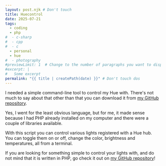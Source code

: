 ```yaml
---
layout: post.njk # Don't touch
title: Huecontrol
date: 2025-07-21
tags:
  - coding
  - php
#  - c-sharp
#  - cpp
#  - c
  - personal
  - hue
#  - photography
#previewLimit: 1  # Change to the number of paragraphs you want to display in the small component
#excerpt: |
#   Some excerpt
permalink: "{{ title | createPath(date) }}" # Don't touch dos
---
```

I needed a simple command-line tool to control my Hue with. There's not much to say about that other than
that you can download it from [my GitHub repository](https://github.com/mfutselaar/huecontrol).

Yes, I went for the least obvious language, but for me, it made sense because I had PHP already installed on
my computer and there were a couple of libraries available.

With this script you can control various lights registered with a Hue hub. You can toggle them on or off,
change the color, brightness and temperatures, all from a terminal.

If you are looking for something simple to control your lights with, and do not mind that it is written in PHP, 
go check it out on [my GitHub repository](https://github.com/mfutselaar/huecontrol)!